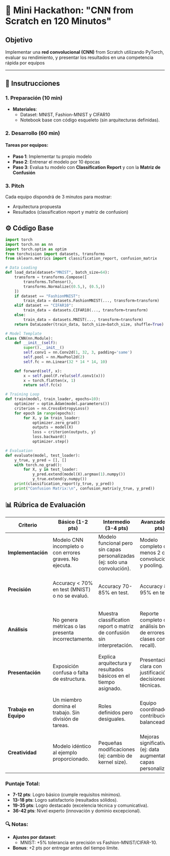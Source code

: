 # 🚀 Mini Hackathon: "CNN from Scratch en 120 Minutos"  

## **Objetivo**  
Implementar una **red convolucional (CNN)** from Scratch utilizando PyTorch, evaluar su rendimiento, y presentar los resultados en una competencia rápida por equipos

---

## **📝 Insutrucciones**  
### **1. Preparación (10 min)**  
- **Materiales**:  
  - Dataset: MNIST, Fashion-MNIST y CIFAR10  
  - Notebook base con código esqueleto (sin arquitecturas definidas).
 
### **2. Desarrollo (60 min)**  
#### **Tareas por equipos**: 
- **Paso 1**: Implementar tu propio modelo
- **Paso 2**: Entrenar el modelo por 10 épocas
- **Paso 3**: Evalua tu modelo con **Classification Report** y con la **Matriz de Confusión**

### **3. Pitch**  
Cada equipo dispondrá de 3 minutos para mostrar:
- Arquitectura propuesta
- Resultados (classification report y matriz de confusion)

## **⚙️ Código Base**
```python
import torch
import torch.nn as nn
import torch.optim as optim
from torchvision import datasets, transforms
from sklearn.metrics import classification_report, confusion_matrix

# Data Loading
def load_data(dataset="MNIST", batch_size=64):
    transform = transforms.Compose([
        transforms.ToTensor(),
        transforms.Normalize((0.5,), (0.5,))
    ])
    if dataset == "FashionMNIST":
        train_data = datasets.FashionMNIST(..., transform=transform)
    elif dataset == "CIFAR10":
        train_data = datasets.CIFAR10(..., transform=transform)
    else:
        train_data = datasets.MNIST(..., transform=transform)
    return DataLoader(train_data, batch_size=batch_size, shuffle=True)

# Model Template
class CNN(nn.Module):
    def __init__(self):
        super().__init__()
        self.conv1 = nn.Conv2d(1, 32, 3, padding='same')
        self.pool = nn.MaxPool2d(2)
        self.fc = nn.Linear(32 * 14 * 14, 10)

    def forward(self, x):
        x = self.pool(F.relu(self.conv1(x)))
        x = torch.flatten(x, 1)
        return self.fc(x)

# Training Loop
def train(model, train_loader, epochs=10):
    optimizer = optim.Adam(model.parameters())
    criterion = nn.CrossEntropyLoss()
    for epoch in range(epochs):
        for X, y in train_loader:
            optimizer.zero_grad()
            outputs = model(X)
            loss = criterion(outputs, y)
            loss.backward()
            optimizer.step()

# Evaluation
def evaluate(model, test_loader):
    y_true, y_pred = [], []
    with torch.no_grad():
        for X, y in test_loader:
            y_pred.extend(model(X).argmax(1).numpy())
            y_true.extend(y.numpy())
    print(classification_report(y_true, y_pred))
    print("Confusion Matrix:\n", confusion_matrix(y_true, y_pred))
```

## **📊 Rúbrica de Evaluación**

| **Criterio**         | **Básico (1-2 pts)**                                                                 | **Intermedio (3-4 pts)**                                                             | **Avanzado (5-6 pts)**                                                                 | **Excelente (7 pts)**                                                                 |
|----------------------|-------------------------------------------------------------------------------------|-------------------------------------------------------------------------------------|---------------------------------------------------------------------------------------|-------------------------------------------------------------------------------------|
| **Implementación**   | Modelo CNN incompleto o con errores graves. No ejecuta.                            | Modelo funcional pero sin capas personalizadas (ej: solo una convolución).           | Modelo completo con al menos 2 capas convolucionales y pooling.                       | Arquitectura innovadora (ej: dropout, batchnorm) o ajuste de hiperparámetros.       |
| **Precisión**       | Accuracy < 70% en test (MNIST) o no se evaluó.                                     | Accuracy 70-85% en test.                                                            | Accuracy 85-95% en test.                                                              | Accuracy > 95% o mejora significativa con técnicas avanzadas.                      |
| **Análisis**        | No genera métricas o las presenta incorrectamente.                                 | Muestra classification report o matriz de confusión sin interpretación.             | Reporte completo con análisis breve de errores (ej: clases con bajo recall).           | Análisis profundo (ej: visualización de filtros, overfitting, curvas de aprendizaje).|
| **Presentación**    | Exposición confusa o falta de estructura.                                          | Explica arquitectura y resultados básicos en el tiempo asignado.                    | Presentación clara con justificación de decisiones técnicas.                          | Pitch convincente con storytelling y propuestas de mejora.                          |
| **Trabajo en Equipo** | Un miembro domina el trabajo. Sin división de tareas.                             | Roles definidos pero desiguales.                                                    | Equipo coordinado con contribuciones balanceadas.                                      | Sinergia evidente + documentación colaborativa (ej: comentarios en código).        |
| **Creatividad**     | Modelo idéntico al ejemplo proporcionado.                                          | Pequeñas modificaciones (ej: cambio de kernel size).                                | Mejoras significativas (ej: data augmentation, capas personalizadas).                | Solución fuera de lo estándar (ej: transfer learning en CIFAR-10).                |

### **Puntaje Total**:  
- **7-12 pts**: Logro básico (cumple requisitos mínimos).  
- **13-18 pts**: Logro satisfactorio (resultados sólidos).  
- **19-35 pts**: Logro destacado (excelencia técnica y comunicativa).  
- **36-42 pts**: Nivel experto (innovación y dominio excepcional).  

### 🔍 **Notas**:  
- **Ajustes por dataset**:  
  - MNIST: +5% tolerancia en precisión vs Fashion-MNIST/CIFAR-10.  
- **Bonus**: +2 pts por entregar antes del tiempo límite.  


